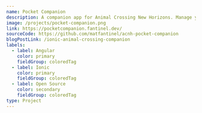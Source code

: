 ```yaml
---
name: Pocket Companion
description: A companion app for Animal Crossing New Horizons. Manage your island, tasks and Critterpedia with this handy web app.
image: /projects/pocket-companion.png
link: https://pocketcompanion.fantinel.dev/
sourceCode: https://github.com/matfantinel/acnh-pocket-companion
blogPostLink: /ionic-animal-crossing-companion
labels:
  - label: Angular
    color: primary
    fieldGroup: coloredTag
  - label: Ionic
    color: primary
    fieldGroup: coloredTag
  - label: Open Source
    color: secondary
    fieldGroup: coloredTag
type: Project
---
```

